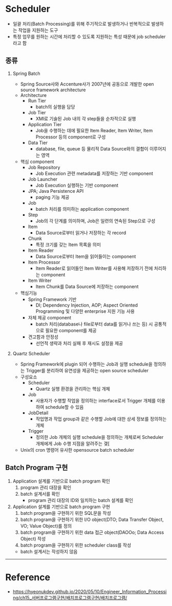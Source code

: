 # Scheduler

- 일괄 처리(Batch Processing)를 위해 주기적으로 발생하거나 반복적으로 발생하는 작업을 지원하는 도구
- 특정 업무를 원하는 시간에 처리할 수 있도록 지원하는 특성 때문에 job scheduler라고 함

## 종류

1. Spring Batch
    - Spring Source사와 Accenture사가 2007년에 공동으로 개발한 open source framework architecture
    - Architecture
        - Run Tier
            - batch의 실행을 담당
        - Job Tier
            - XMl로 기술된 Job 내의 각 step들을 순차적으로 실행
        - Application Tier
            - Job을 수행하는 데에 필요한 Item Reader, Item Writer, Item Processor 등의 component로 구성
        - Data Tier
            - database, file, queue 등 물리적 Data Source와의 결합이 이루어지는 영역
    - 핵심 component
        - Job Repository
            - Job Execution 관련 metadata를 저장하는 기반 component
        - Job Launcher
            - Job Execution 실행하는 기반 component
        - JPA; Java Persistence API
            - paging 기능 제공
        - Job
            - batch 처리를 의미하는 application component
        - Step
            - Job의 각 단계를 의미하며, Job은 일련의 연속된 Step으로 구성
        - Item
            - Data Source로부터 읽거나 저장하는 각 record
        - Chunk
            - 특정 크기를 갖는 Item 목록을 의미
        - Item Reader
            - Data Source로부터 Item을 읽어들이는 component
        - Item Processor
            - Item Reader로 읽어들인 Item Writer를 사용해 저장하기 전에 처리하는 component
        - Item Writer
            - Item Chunk를 Data Source에 저장하는 component
    - 핵심기능
        - Spring Framework 기반
            - DI; Dependency Injection, AOP; Aspect Oriented Programming 및 다양한 enterprise 지원 기능 사용
        - 자체 제공 component
            - batch 처리(database나 file로부터 data를 읽거나 쓰는 등) 시 공통적으로 필요한 component를 제공
        - 견고함과 안정성
            - 선언적 생략과 처리 실패 후 재시도 설정을 제공

2. Quartz Scheduler
    - Spring Framework에 plugin 되어 수행하는 Job과 실행 schedule을 정의하는 Trigger를 분리하여 유연성을 제공하는 open source scheduler
    - 구성요소
        - Scheduler
            - Quartz 실행 환경을 관리하는 핵심 개체
        - Job
            - 사용자가 수행할 작업을 정의하는 interface로서 Trigger 개체를 이용하여 schedule할 수 있음
        - JobDetail
            - 작업명과 작업 group과 같은 수행할 Job에 대한 상세 정보를 정의하는 개체
        - Trigger
            - 정의한 Job 개체의 실행 schedule을 정의하는 개체로써 Scheduler 개체에게 Job 수행 지점을 알려주는 갳[
    - Unix의 cron 명령어 유사한 opensource batch scheduler

## Batch Program 구현

1. Application 설계를 기반으로 batch program 확인
    1. program 관리 대장을 확인
    2. batch 설계서를 확인
        - program 관리 대장의 ID와 일치하는 batch 설계를 확인
2. Application 설계를 기반으로 batch program 구현
    1. batch program을 구현하기 위한 SQL문을 작성
    2. batch program을 구현하기 위한 I/O object(DTO; Data Transfer Object, VO; Value Object)를 정의
    3. batch program을 구현하기 위한 data 접근 object(DAOOo; Data Access Object) 작성
    4. batch program을 구현하기 위한 scheduler class를 작성
    - batch 설계서는 작성하지 않음
    
---

# Reference

- https://hyeonukdev.github.io/2020/05/10/Engineer_Information_Processing/ch15_서버프로그램구현/배치프로그램구현/배치프로그램/
